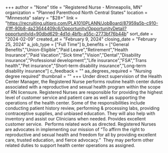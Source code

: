 +++
author = "None"
title = "Registered Nurse - Minneapolis, MN"
organization = "Planned Parenthood North Central States"
location = "Minnesota"
salary = "$28+"
link = "https://recruiting.ultipro.com/PLA1010PLANN/JobBoard/87959a5b-c910-41ff-90b8-da23644409c6/Opportunity/OpportunityDetail?opportunityId=90dbd629-4d1d-4bfb-a55c-2773bf76b44b"
sort_date = "2024-02-09"
created_at = "February 9, 2024"
closing_date = "February 25, 2024"
a_job_type = ["Full Time"]
b_benefits = ["General Benefits","Union-Eligible","Paid Leave","Retirement","Health Insurance","Paid Vacation","Sick time","Vision","Dental","Disability insurance","Professional development","Life insurance","FSA","Trans health","Pet insurance","Short-term disability insurance","Long-term disability insurance"]
c_feedback = ""
aa_degrees_required = "Nursing degree required"
thumbnail = ""
+++
Under direct supervision of the Health Center Manager, the Registered Nurse performs routine health center duties associated with a reproductive and sexual health program within the scope of RN licensure. Registered Nurses are responsible for providing the highest level of customer service and patient care as well as supporting the operations of the health center. Some of the responsibilities include conducting patient history review, performing & processing labs, providing contraceptive supplies, and unbiased education. They will also help with inventory and assist our Clinicians when needed. Provides excellent customer service.  Performs related work as directed. Registered Nurses are advocates in implementing our mission of “To affirm the right to reproductive and sexual health and freedom for all by providing excellent care, trusted education, and fierce advocacy.”  They may perform other related duties to support health center operations as assigned.